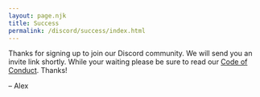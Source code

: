```yaml
---
layout: page.njk
title: Success
permalink: /discord/success/index.html
---
```

Thanks for signing up to join our Discord community. We will send you an invite link shortly. While your waiting please be sure to read our [Code of Conduct](/code-of-conduct). Thanks!

– Alex
